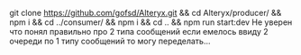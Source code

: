 git clone https://github.com/gofsd/Alteryx.git && cd Alteryx/producer/ && npm i && cd ../consumer/ && npm i && cd .. && npm run start:dev
Не уверен что понял правильно про 2 типа сообщений если емелось ввиду 2 очереди по 1 типу сообщений то могу переделать...